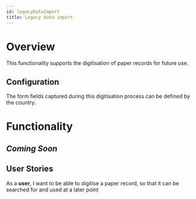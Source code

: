 ```yaml
---
id: legacyDataImport
title: Legacy data import
---
```


# Overview

This functionality supports the digitisation of paper records for future use.

## Configuration

The form fields captured during this digitisation process can be defined by the country.

# Functionality

## _Coming Soon_

## User Stories

As a **user**, I want to be able to digitise a paper record, so that it can be searched for and used at a later point
